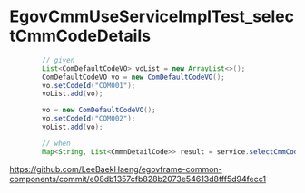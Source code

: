 # EgovCmmUseServiceImplTest_selectCmmCodeDetails

```java
		// given
		List<ComDefaultCodeVO> voList = new ArrayList<>();
		ComDefaultCodeVO vo = new ComDefaultCodeVO();
		vo.setCodeId("COM001");
		voList.add(vo);

		vo = new ComDefaultCodeVO();
		vo.setCodeId("COM002");
		voList.add(vo);

		// when
		Map<String, List<CmmnDetailCode>> result = service.selectCmmCodeDetails(voList);
```

<https://github.com/LeeBaekHaeng/egovframe-common-components/commit/e08db1357cfb828b2073e54613d8fff5d94fecc1>
